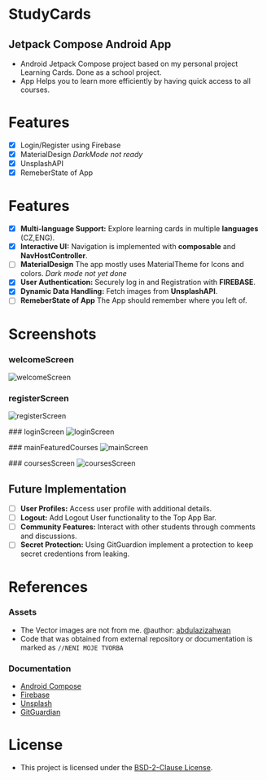 # StudyCards
## Jetpack Compose Android App
- Android Jetpack Compose project based on my personal project Learning Cards. Done as a school project.
- App Helps you to learn more efficiently by having quick access to all courses.

# Features
- [x] Login/Register using Firebase
- [x] MaterialDesign *DarkMode not ready*
- [x] UnsplashAPI
- [x] RemeberState of App
# Features

- [x] **Multi-language Support:** Explore learning cards in multiple **languages** (CZ,ENG).
- [x] **Interactive UI:** Navigation is implemented with **composable** and **NavHostController**.
- [ ] **MaterialDesign** The app mostly uses MaterialTheme for Icons and colors. *Dark mode not yet done*
- [x] **User Authentication:** Securely log in and Registration with **FIREBASE**.
- [x] **Dynamic Data Handling:** Fetch images from **UnsplashAPI**.
- [ ] **RemeberState of App** The App should remember where you left of. 

# Screenshots

### welcomeScreen
![welcomeScreen](app/libs/img/welcomeScreen.png)

### registerScreen
![registerScreen](app/libs/img/registerScreen.png)

### loginScreen
![loginScreen](app/libs/img/loginScreen.png)

### mainFeaturedCourses
![mainScreen](app/libs/img/mainScreen.png)

### coursesScreen
![coursesScreen](app/libs/img/coursesScreen.png)

## Future Implementation

- [ ] **User Profiles:** Access user profile with additional details.
- [ ] **Logout:** Add Logout User functionality to the Top App Bar.
- [ ] **Community Features:** Interact with other students through comments and discussions.
- [ ] **Secret Protection:** Using GitGuardion implement a protection to keep secret credentions from leaking.

# References

### Assets

- The Vector images are not from me. @author: [abdulazizahwan](https://github.com/abdulazizahwan/MyLearningApp.git)
- Code that was obtained from external repository or documentation is marked as ``//NENI MOJE TVORBA``

### Documentation

- [Android Compose](https://developer.android.com/jetpack/compose/navigation)
- [Firebase](https://firebase.google.com/docs/auth/android/start)
- [Unsplash](https://unsplash.com/documentation)
- [GitGuardian](https://www.gitguardian.com)
  
# License

- This project is licensed under the [BSD-2-Clause License](LICENSE).
